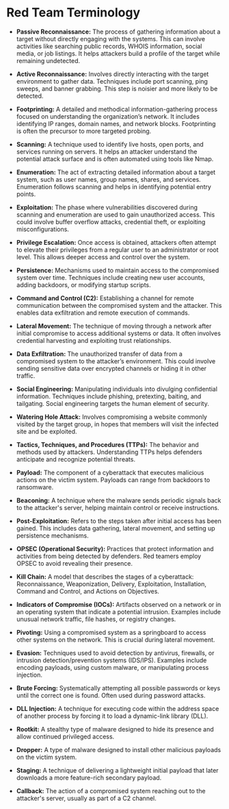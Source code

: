 # Red Team Terminology

- **Passive Reconnaissance:**
The process of gathering information about a target without directly engaging with the systems. This can involve activities like searching public records, WHOIS information, social media, or job listings. It helps attackers build a profile of the target while remaining undetected.

- **Active Reconnaissance:**
Involves directly interacting with the target environment to gather data. Techniques include port scanning, ping sweeps, and banner grabbing. This step is noisier and more likely to be detected.

- **Footprinting:**
A detailed and methodical information-gathering process focused on understanding the organization’s network. It includes identifying IP ranges, domain names, and network blocks. Footprinting is often the precursor to more targeted probing.

- **Scanning:**
A technique used to identify live hosts, open ports, and services running on servers. It helps an attacker understand the potential attack surface and is often automated using tools like Nmap.

- **Enumeration:**
The act of extracting detailed information about a target system, such as user names, group names, shares, and services. Enumeration follows scanning and helps in identifying potential entry points.

- **Exploitation:**
The phase where vulnerabilities discovered during scanning and enumeration are used to gain unauthorized access. This could involve buffer overflow attacks, credential theft, or exploiting misconfigurations.

- **Privilege Escalation:**
Once access is obtained, attackers often attempt to elevate their privileges from a regular user to an administrator or root level. This allows deeper access and control over the system.

- **Persistence:**
Mechanisms used to maintain access to the compromised system over time. Techniques include creating new user accounts, adding backdoors, or modifying startup scripts.

- **Command and Control (C2):**
Establishing a channel for remote communication between the compromised system and the attacker. This enables data exfiltration and remote execution of commands.

- **Lateral Movement:**
The technique of moving through a network after initial compromise to access additional systems or data. It often involves credential harvesting and exploiting trust relationships.

- **Data Exfiltration:**
The unauthorized transfer of data from a compromised system to the attacker’s environment. This could involve sending sensitive data over encrypted channels or hiding it in other traffic.

- **Social Engineering:**
Manipulating individuals into divulging confidential information. Techniques include phishing, pretexting, baiting, and tailgating. Social engineering targets the human element of security.

- **Watering Hole Attack:**
Involves compromising a website commonly visited by the target group, in hopes that members will visit the infected site and be exploited.

- **Tactics, Techniques, and Procedures (TTPs):**
The behavior and methods used by attackers. Understanding TTPs helps defenders anticipate and recognize potential threats.

- **Payload:**
The component of a cyberattack that executes malicious actions on the victim system. Payloads can range from backdoors to ransomware.

- **Beaconing:**
A technique where the malware sends periodic signals back to the attacker's server, helping maintain control or receive instructions.

- **Post-Exploitation:**
Refers to the steps taken after initial access has been gained. This includes data gathering, lateral movement, and setting up persistence mechanisms.

- **OPSEC (Operational Security):**
Practices that protect information and activities from being detected by defenders. Red teamers employ OPSEC to avoid revealing their presence.

- **Kill Chain:**
A model that describes the stages of a cyberattack: Reconnaissance, Weaponization, Delivery, Exploitation, Installation, Command and Control, and Actions on Objectives.

- **Indicators of Compromise (IOCs):**
Artifacts observed on a network or in an operating system that indicate a potential intrusion. Examples include unusual network traffic, file hashes, or registry changes.

- **Pivoting:**
Using a compromised system as a springboard to access other systems on the network. This is crucial during lateral movement.

- **Evasion:**
Techniques used to avoid detection by antivirus, firewalls, or intrusion detection/prevention systems (IDS/IPS). Examples include encoding payloads, using custom malware, or manipulating process injection.

- **Brute Forcing:**
Systematically attempting all possible passwords or keys until the correct one is found. Often used during password attacks.

- **DLL Injection:**
A technique for executing code within the address space of another process by forcing it to load a dynamic-link library (DLL).

- **Rootkit:**
A stealthy type of malware designed to hide its presence and allow continued privileged access.

- **Dropper:**
A type of malware designed to install other malicious payloads on the victim system.

- **Staging:**
A technique of delivering a lightweight initial payload that later downloads a more feature-rich secondary payload.

- **Callback:**
The action of a compromised system reaching out to the attacker's server, usually as part of a C2 channel.
